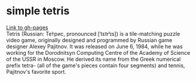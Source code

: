 # simple tetris <br>
[Link to gh-pages](https://andreyelek.github.io/tetris/) <br>
Tetris (Russian: Те́трис, pronounced [ˈtɛtrʲɪs]) is a tile-matching puzzle video game, originally designed and programmed by Russian game designer Alexey Pajitnov. It was released on June 6, 1984, while he was working for the Dorodnitsyn Computing Centre of the Academy of Science of the USSR in Moscow. He derived its name from the Greek numerical prefix tetra- (all of the game's pieces contain four segments) and tennis, Pajitnov's favorite sport.
